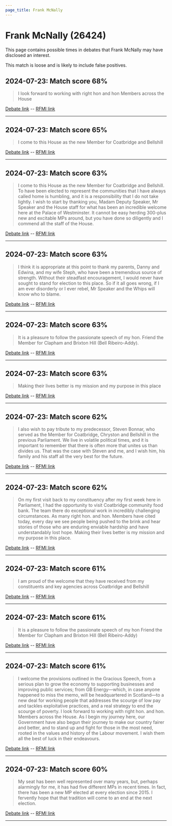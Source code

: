 ```yaml
---
page_title: Frank McNally
---
```


# Frank McNally  (26424)

This page contains possible times in debates that Frank McNally may have disclosed an interest.

This match is loose and is likely to include false positives. 



## 2024-07-23: Match score 68%

>I look forward to working with right hon and hon Members across the House

[Debate link](https://www.theyworkforyou.com/debates/?id=2024-07-23d.615.1)  --  [RFMI link](https://www.theyworkforyou.com/mp/26424/register)


---



## 2024-07-23: Match score 65%

>I come to this House as the new Member for Coatbridge and Bellshill

[Debate link](https://www.theyworkforyou.com/debates/?id=2024-07-23d.615.1)  --  [RFMI link](https://www.theyworkforyou.com/mp/26424/register)


---



## 2024-07-23: Match score 63%

>I come to this House as the new Member for Coatbridge and Bellshill. To have been elected to represent the communities that I have always called home is humbling, and it is a responsibility that I do not take lightly. I wish to start by thanking you, Madam Deputy Speaker, Mr Speaker and the House staff for what has been an incredible welcome here at the Palace of Westminster. It cannot be easy herding 300-plus new and excitable MPs around, but you have done so diligently and I commend all the staff of the House.

[Debate link](https://www.theyworkforyou.com/debates/?id=2024-07-23d.615.1)  --  [RFMI link](https://www.theyworkforyou.com/mp/26424/register)


---



## 2024-07-23: Match score 63%

>I think it is appropriate at this point to thank my parents, Danny and Edwina, and my wife Steph, who have been a tremendous source of strength. Without their steadfast encouragement, I would never have sought to stand for election to this place. So if it all goes wrong, if I am ever disorderly or I ever rebel, Mr Speaker and the Whips will know who to blame.

[Debate link](https://www.theyworkforyou.com/debates/?id=2024-07-23d.615.1)  --  [RFMI link](https://www.theyworkforyou.com/mp/26424/register)


---



## 2024-07-23: Match score 63%

>It is a pleasure to follow the passionate speech of my hon. Friend the Member for Clapham and Brixton Hill (Bell Ribeiro-Addy).

[Debate link](https://www.theyworkforyou.com/debates/?id=2024-07-23d.615.1)  --  [RFMI link](https://www.theyworkforyou.com/mp/26424/register)


---



## 2024-07-23: Match score 63%

>Making their lives better is my mission and my purpose in this place

[Debate link](https://www.theyworkforyou.com/debates/?id=2024-07-23d.615.1)  --  [RFMI link](https://www.theyworkforyou.com/mp/26424/register)


---



## 2024-07-23: Match score 62%

>I also wish to pay tribute to my predecessor, Steven Bonnar, who served as the Member for Coatbridge, Chryston and Bellshill in the previous Parliament. We live in volatile political times, and it is important to remember that there is often more that unites us than divides us. That was the case with Steven and me, and I wish him, his family and his staff all the very best for the future.

[Debate link](https://www.theyworkforyou.com/debates/?id=2024-07-23d.615.1)  --  [RFMI link](https://www.theyworkforyou.com/mp/26424/register)


---



## 2024-07-23: Match score 62%

>On my first visit back to my constituency after my first week here in Parliament, I had the opportunity to visit Coatbridge community food bank. The team there do exceptional work in incredibly challenging circumstances. As many right hon. and hon. Members have cited today, every day we see people being pushed to the brink and hear stories of those who are enduring enviable hardship and have understandably lost hope. Making their lives better is my mission and my purpose in this place.

[Debate link](https://www.theyworkforyou.com/debates/?id=2024-07-23d.615.1)  --  [RFMI link](https://www.theyworkforyou.com/mp/26424/register)


---



## 2024-07-23: Match score 61%

>I am proud of the welcome that they have received from my constituents and key agencies across Coatbridge and Bellshill

[Debate link](https://www.theyworkforyou.com/debates/?id=2024-07-23d.615.1)  --  [RFMI link](https://www.theyworkforyou.com/mp/26424/register)


---



## 2024-07-23: Match score 61%

>It is a pleasure to follow the passionate speech of my hon Friend the Member for Clapham and Brixton Hill (Bell Ribeiro-Addy)

[Debate link](https://www.theyworkforyou.com/debates/?id=2024-07-23d.615.1)  --  [RFMI link](https://www.theyworkforyou.com/mp/26424/register)


---



## 2024-07-23: Match score 61%

>I welcome the provisions outlined in the Gracious Speech, from a serious plan to grow the economy to supporting businesses and improving public services; from GB Energy—which, in case anyone happened to miss the memo, will be headquartered in Scotland—to a new deal for working people that addresses the scourge of low pay and tackles exploitative practices, and a real strategy to end the scourge of poverty. I look forward to working with right hon. and hon. Members across the House. As I begin my journey here, our Government have also begun their journey to make our country fairer and better, and to stand up and fight for those in the most need, rooted in the values and history of the Labour movement. I wish them all the best of luck in their endeavours.

[Debate link](https://www.theyworkforyou.com/debates/?id=2024-07-23d.615.1)  --  [RFMI link](https://www.theyworkforyou.com/mp/26424/register)


---



## 2024-07-23: Match score 60%

>My seat has been well represented over many years, but, perhaps alarmingly for me, it has had five different MPs in recent times. In fact, there has been a new MP elected at every election since 2015. I fervently hope that that tradition will come to an end at the next election.

[Debate link](https://www.theyworkforyou.com/debates/?id=2024-07-23d.615.1)  --  [RFMI link](https://www.theyworkforyou.com/mp/26424/register)


---

